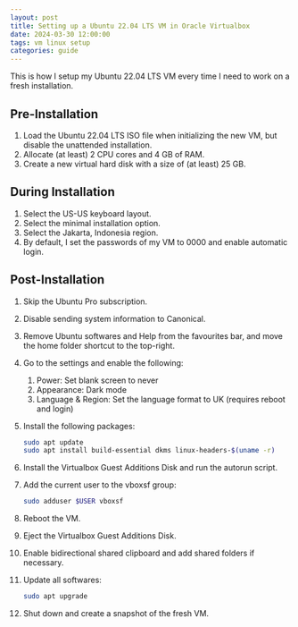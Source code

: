 ```yaml
---
layout: post
title: Setting up a Ubuntu 22.04 LTS VM in Oracle Virtualbox
date: 2024-03-30 12:00:00
tags: vm linux setup
categories: guide
---
```


This is how I setup my Ubuntu 22.04 LTS VM every time I need to work on a fresh installation.

## Pre-Installation

1. Load the Ubuntu 22.04 LTS ISO file when initializing the new VM, but disable the unattended installation.
2. Allocate (at least) 2 CPU cores and 4 GB of RAM.
3. Create a new virtual hard disk with a size of (at least) 25 GB.

## During Installation

1. Select the US-US keyboard layout.
2. Select the minimal installation option.
3. Select the Jakarta, Indonesia region.
4. By default, I set the passwords of my VM to 0000 and enable automatic login.

## Post-Installation

1. Skip the Ubuntu Pro subscription.
2. Disable sending system information to Canonical.
3. Remove Ubuntu softwares and Help from the favourites bar, and move the home folder shortcut to the top-right.
4. Go to the settings and enable the following:
   1. Power: Set blank screen to never
   2. Appearance: Dark mode
   3. Language & Region: Set the language format to UK (requires reboot and login)
5. Install the following packages:

    ```bash
    sudo apt update
    sudo apt install build-essential dkms linux-headers-$(uname -r)
    ```

6. Install the Virtualbox Guest Additions Disk and run the autorun script.
7. Add the current user to the vboxsf group:

    ```bash
    sudo adduser $USER vboxsf
    ```

8. Reboot the VM.
9. Eject the Virtualbox Guest Additions Disk.
10. Enable bidirectional shared clipboard and add shared folders if necessary.
11. Update all softwares:

    ```bash
    sudo apt upgrade
    ```

12. Shut down and create a snapshot of the fresh VM.

